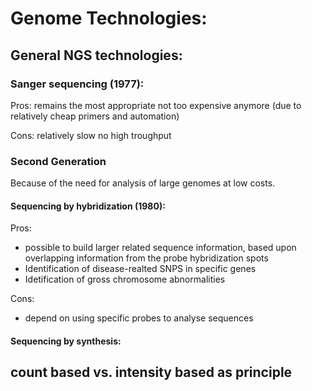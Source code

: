 # Genome Technologies:

## General NGS technologies:

### Sanger sequencing (1977): 
Pros:
remains the most appropriate
not too expensive anymore (due to relatively cheap primers and automation)

Cons:
relatively slow
no high troughput

### Second Generation
Because of the need for analysis of large genomes at low costs.

#### Sequencing by hybridization (1980):
Pros:
* possible to build larger related sequence information, based upon overlapping information from the probe hybridization
spots
* Identification of disease-realted SNPS in specific genes
* Idetification of gross chromosome abnormalities

Cons:
* depend on using specific probes to analyse sequences

#### Sequencing by synthesis:



## count based vs. intensity based as principle


